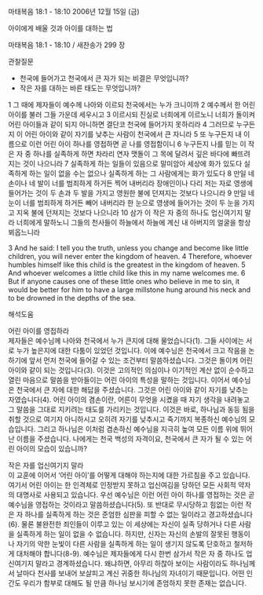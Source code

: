 마태복음 18:1 - 18:10 
2006년 12월 15일 (금)

아이에게 배울 것과 아이를 대하는 법



마태복음 18:1 - 18:10 / 새찬송가 299 장


관찰질문
- 천국에 들어가고 천국에서 큰 자가 되는 비결은 무엇입니까?
- 작은 자를 대하는 바른 태도는 무엇입니까?

1 그 때에 제자들이 예수께 나아와 이르되 천국에서는 누가 크니이까 2 예수께서 한 어린 아이를 불러 그들 가운데 세우시고 3 이르시되 진실로 너희에게 이르노니 너희가 돌이켜 어린 아이들과 같이 되지 아니하면 결단코 천국에 들어가지 못하리라 4 그러므로 누구든지 이 어린 아이와 같이 자기를 낮추는 사람이 천국에서 큰 자니라 5 또 누구든지 내 이름으로 이런 어린 아이 하나를 영접하면 곧 나를 영접함이니 6 누구든지 나를 믿는 이 작은 자 중 하나를 실족하게 하면 차라리 연자 맷돌이 그 목에 달려서 깊은 바다에 빠뜨려지는 것이 나으니라 7 실족하게 하는 일들이 있음으로 말미암아 세상에 화가 있도다 실족하게 하는 일이 없을 수는 없으나 실족하게 하는 그 사람에게는 화가 있도다 8 만일 네 손이나 네 발이 너를 범죄하게 하거든 찍어 내버리라 장애인이나 다리 저는 자로 영생에 들어가는 것이 두 손과 두 발을 가지고 영원한 불에 던져지는 것보다 나으니라 9 만일 네 눈이 너를 범죄하게 하거든 빼어 내버리라 한 눈으로 영생에 들어가는 것이 두 눈을 가지고 지옥 불에 던져지는 것보다 나으니라 10 삼가 이 작은 자 중의 하나도 업신여기지 말라 너희에게 말하노니 그들의 천사들이 하늘에서 하늘에 계신 내 아버지의 얼굴을 항상 뵈옵느니라 

3  And he said: I tell you the truth, unless you change and become like little children, you will never enter the kingdom of heaven. 4  Therefore, whoever humbles himself like this child is the greatest in the kingdom of heaven. 5  And whoever welcomes a little child like this in my name welcomes me. 6  But if anyone causes one of these little ones who believe in me to sin, it would be better for him to have a large millstone hung around his neck and to be drowned in the depths of the sea.

해석도움





어린 아이를 영접하라  
제자들은 예수님께 나아와 천국에서 누가 큰지에 대해 물었습니다(1). 그들 사이에는 서로 누가 높은지에 대한 다툼이 있었던 것입니다. 이에 예수님은 천국에서 크고 작음을 논하기에 앞서 먼저 천국에 들어갈 수 있는 조건부터 말씀하셨습니다. 그것은 돌이켜 어린 아이와 같이 되는 것입니다(3). 이것은 고의적인 의심이나 이기적인 계산 없이 순수하고 열린 마음으로 말씀을 받아들이는 어린 아이의 특성을 말하는 것입니다. 이어서 예수님은 천국에서 큰 자에 대한 해답을 주셨습니다. 그것은 어린 아이와 같이 자기를 낮추는 자였습니다(4). 어린 아이의 겸손이란, 어른이 무엇을 시켰을 때 자기 생각을 내려놓고 그 말씀을 그대로 지키려는 태도를 가리키는 것입니다. 이것은 바로, 하나님과 동등 됨을 취할 것으로 여기지 아니하시고 오히려 자기를 낮추시고 죽기까지 복종하신 예수님의 모습입니다. 그리고 하나님은 이처럼 겸손하신 예수님을 지극히 높여 모든 이름 위에 뛰어난 이름을 주셨습니다. 나에게는 천국 백성의 자격이요, 천국에서 큰 자가 될 수 있는 어린 아이의 모습이 있습니까?    

작은 자를 업신여기지 말라  
이 교훈에 이어서 ‘어린 아이’를 어떻게 대해야 하는지에 대한 가르침을 주고 있습니다. 여기서 어린 아이는 한 인격체로 인정받지 못하고 업신여김을 당하던 모든 사회적 약자의 대명사로 사용되고 있습니다. 우선 예수님은 이런 어린 아이 하나를 영접하는 것은 곧 예수님을 영접하는 것이라고 말씀하셨습니다(5). 또 반대로 무시당하고 힘없는 이런 작은 자 하나를 실족하게 하는 것은 준엄한 심판을 피할 수 없는 일이라고 경고하셨습니다(6). 물론 불완전한 죄인들이 이루고 있는 이 세상에는 자신이 실족 당하거나 다른 사람을 실족하게 하는 일이 없을 수 없습니다. 하지만, 신자는 자신의 손발의 잘못된 행동이나 자기의 악한 눈빛이 다른 사람을 실족하게 하는 일이 생기지 않도록 단호하고 철저하게 대처해야 합니다(8-9). 예수님은 제자들에게 다시 한번 삼가서 작은 자 중 하나도 업신여기지 말라고 경계하셨습니다. 왜냐하면, 아무리 하찮아 보이는 사람이라도 하나님께서 날마다 천사를 보내어 보살피고 계신 귀중한 하나님의 자녀이기 때문입니다. 어떤 인간도 우리가 함부로 대해도 될 만큼 하나님 보시기에 존엄하지 못한 존재는 없습니다.